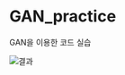 # GAN_practice
GAN을 이용한 코드 실습

![결과](https://user-images.githubusercontent.com/96512568/215458471-e8c31453-3e44-44c0-91ff-580e3bf1be5f.png)

